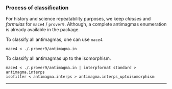 ### Process of classification

For history and science repeatability purposes, we keep _clauses_ and _formulas_ for `mace4` / `prover9`. 
Although, a complete antimagmas enumeration is already 
available in the package.

To classify all antimagmas, one can use `mace4`.

```
mace4 < ./.prover9/antimagma.in
```

To classify all antimagmas up to the isomorphism.

```
mace4 < ./.prover9/antimagma.in | interpformat standard > antimagma.interps
isofilter < antimagma.interps > antimagma.interps_uptoisomorphism
```

---

[gap-pkg-packagemanager-homepage]: https://github.com/gap-packages/PackageManager